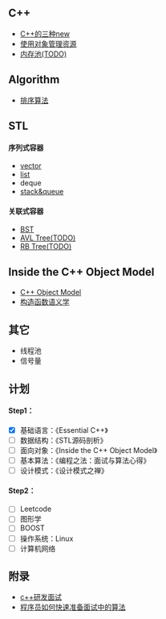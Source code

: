## C++

 - [C++的三种new](CPP/New.md)
 - [使用对象管理资源](CPP/SmartPointer.md)
 - [内存池(TODO)](CPP/MemoryPool.md)

## Algorithm

 - [排序算法](Sort.md)

## STL
#### 序列式容器
 - [vector](STL/vector.md)
 - [list](STL/list.md)
 - deque
 - [stack&queue](STL/stack_queue.md)
#### 关联式容器
 - [BST](STL/BST.md)
 - [AVL Tree(TODO)](STL/BST_AVL_TREE.md)
 - [RB Tree(TODO)](STL/BST_RB_TREE.md)

## Inside the C++ Object Model
#### 
 - [C++ Object Model](IOM/ObjectModel.md)
 - [构造函数语义学](IOM/Constructor.md)

## 其它
 - 线程池
 - 信号量

## 计划
#### Step1：
- [x] 基础语言：《Essential C++》
- [ ] 数据结构：《STL源码剖析》
- [ ] 面向对象：《Inside the C++ Object Model》
- [ ] 基本算法：《编程之法：面试与算法心得》
- [ ] 设计模式：《设计模式之禅》

#### Step2：
- [ ] Leetcode
- [ ] 图形学
- [ ] BOOST
- [ ] 操作系统：Linux
- [ ] 计算机网络

## 附录
* [c++研发面试](http://blog.csdn.net/Watson2016/article/details/69944537?locationNum=14&fps=1)
* [程序员如何快速准备面试中的算法](http://www.cnblogs.com/scy251147/p/3635010.html)
